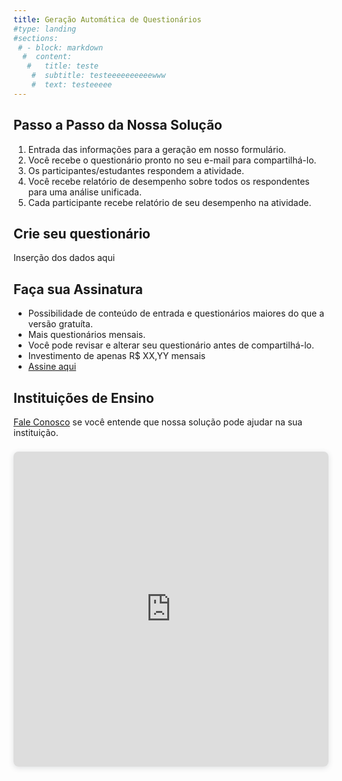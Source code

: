 ```yaml
---
title: Geração Automática de Questionários 
#type: landing
#sections:
 # - block: markdown
  #  content:
   #   title: teste
    #  subtitle: testeeeeeeeeeewww
    #  text: testeeeee
---
```


## Passo a Passo da Nossa Solução

1. Entrada das informações para a geração em nosso formulário.
2. Você recebe o questionário pronto no seu e-mail para compartilhá-lo.
3. Os participantes/estudantes respondem a atividade.
4. Você recebe relatório de desempenho sobre todos os respondentes para uma análise unificada.
5. Cada participante recebe relatório de seu desempenho na atividade.

## Crie seu questionário

Inserção dos dados aqui


## Faça sua Assinatura

- Possibilidade de conteúdo de entrada e questionários maiores do que a versão gratuíta.
- Mais questionários mensais.
- Você pode revisar e alterar seu questionário antes de compartilhá-lo.
- Investimento de apenas R$ XX,YY mensais
- [Assine aqui](https://www.exemplo.com)

## Instituições de Ensino

[Fale Conosco](/fale_conosco/) se você entende que nossa solução pode ajudar na sua instituição.

<div style="position: relative; width: 100%; height: 0; padding-top: 100.0000%;
 padding-bottom: 0; box-shadow: 0 2px 8px 0 rgba(63,69,81,0.16); margin-top: 1.6em; margin-bottom: 0.9em; overflow: hidden;
 border-radius: 8px; will-change: transform;">
  <iframe loading="lazy" style="position: absolute; width: 100%; height: 100%; top: 0; left: 0; border: none; padding: 0;margin: 0;"
    src="https://www.canva.com/design/DAGTkcG63yw/0l3dSfqlKnuMLfMFXukSug/view?embed" allowfullscreen="allowfullscreen" allow="fullscreen">
  </iframe>
</div>
